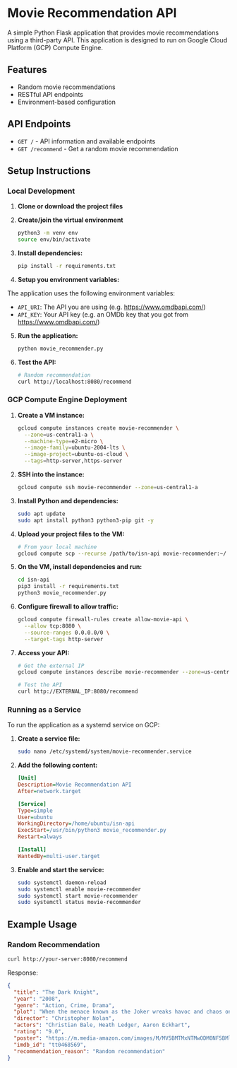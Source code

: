 # Movie Recommendation API

A simple Python Flask application that provides movie recommendations using a third-party API. This application is designed to run on Google Cloud Platform (GCP) Compute Engine.

## Features

- Random movie recommendations
- RESTful API endpoints
- Environment-based configuration

## API Endpoints

- `GET /` - API information and available endpoints
- `GET /recommend` - Get a random movie recommendation

## Setup Instructions

### Local Development

1. **Clone or download the project files**

2. **Create/join the virtual environment**
   ```bash
   python3 -m venv env
   source env/bin/activate
   ```

3. **Install dependencies:**
   ```bash
   pip install -r requirements.txt
   ```

4. **Setup you environment variables:**

The application uses the following environment variables:

- `API_URI`: The API you are using (e.g. https://www.omdbapi.com/)
- `API_KEY`: Your API key (e.g. an OMDb key that you got from https://www.omdbapi.com/)

5. **Run the application:**
   ```bash
   python movie_recommender.py
   ```

6. **Test the API:**
   ```bash
   # Random recommendation
   curl http://localhost:8080/recommend
   ```

### GCP Compute Engine Deployment

1. **Create a VM instance:**
   ```bash
   gcloud compute instances create movie-recommender \
     --zone=us-central1-a \
     --machine-type=e2-micro \
     --image-family=ubuntu-2004-lts \
     --image-project=ubuntu-os-cloud \
     --tags=http-server,https-server
   ```

2. **SSH into the instance:**
   ```bash
   gcloud compute ssh movie-recommender --zone=us-central1-a
   ```

3. **Install Python and dependencies:**
   ```bash
   sudo apt update
   sudo apt install python3 python3-pip git -y
   ```

4. **Upload your project files to the VM:**
   ```bash
   # From your local machine
   gcloud compute scp --recurse /path/to/isn-api movie-recommender:~/ --zone=us-central1-a
   ```

5. **On the VM, install dependencies and run:**
   ```bash
   cd isn-api
   pip3 install -r requirements.txt
   python3 movie_recommender.py
   ```

6. **Configure firewall to allow traffic:**
   ```bash
   gcloud compute firewall-rules create allow-movie-api \
     --allow tcp:8080 \
     --source-ranges 0.0.0.0/0 \
     --target-tags http-server
   ```

7. **Access your API:**
   ```bash
   # Get the external IP
   gcloud compute instances describe movie-recommender --zone=us-central1-a --format='get(networkInterfaces[0].accessConfigs[0].natIP)'
   
   # Test the API
   curl http://EXTERNAL_IP:8080/recommend
   ```

### Running as a Service

To run the application as a systemd service on GCP:

1. **Create a service file:**
   ```bash
   sudo nano /etc/systemd/system/movie-recommender.service
   ```

2. **Add the following content:**
   ```ini
   [Unit]
   Description=Movie Recommendation API
   After=network.target

   [Service]
   Type=simple
   User=ubuntu
   WorkingDirectory=/home/ubuntu/isn-api
   ExecStart=/usr/bin/python3 movie_recommender.py
   Restart=always

   [Install]
   WantedBy=multi-user.target
   ```

3. **Enable and start the service:**
   ```bash
   sudo systemctl daemon-reload
   sudo systemctl enable movie-recommender
   sudo systemctl start movie-recommender
   sudo systemctl status movie-recommender
   ```

## Example Usage

### Random Recommendation
```bash
curl http://your-server:8080/recommend
```

Response:
```json
{
  "title": "The Dark Knight",
  "year": "2008",
  "genre": "Action, Crime, Drama",
  "plot": "When the menace known as the Joker wreaks havoc and chaos on the people of Gotham...",
  "director": "Christopher Nolan",
  "actors": "Christian Bale, Heath Ledger, Aaron Eckhart",
  "rating": "9.0",
  "poster": "https://m.media-amazon.com/images/M/MV5BMTMxNTMwODM0NF5BMl5BanBnXkFtZTcwODAyMTk2Mw@@._V1_SX300.jpg",
  "imdb_id": "tt0468569",
  "recommendation_reason": "Random recommendation"
}
```
